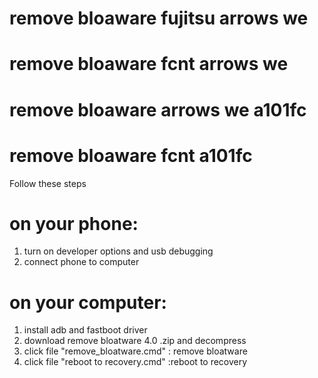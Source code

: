 # remove bloaware fujitsu arrows we 
# remove bloaware fcnt arrows we
# remove bloaware  arrows we a101fc
# remove bloaware fcnt a101fc
Follow these steps

# on your phone:
1. turn on developer options and usb debugging
2. connect phone to computer

# on your computer:
1. install adb and fastboot driver
2. download remove bloatware 4.0 .zip and decompress 
3. click file "remove_bloatware.cmd" : remove bloatware
4. click file "reboot to recovery.cmd" :reboot to recovery 

